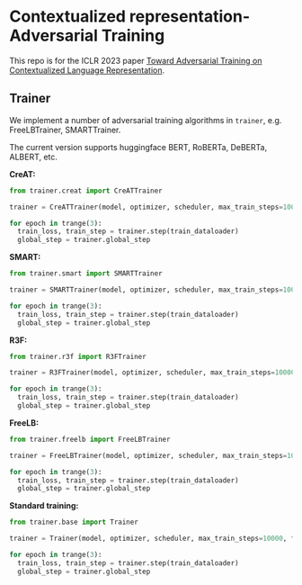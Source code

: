 # Contextualized representation-Adversarial Training

This repo is for the ICLR 2023 paper [Toward Adversarial Training on Contextualized Language Representation](https://openreview.net/pdf?id=xZD10GhCvM).



## Trainer

We implement a number of adversarial training algorithms in `trainer`, e.g. FreeLBTrainer, SMARTTrainer.

The current version supports huggingface BERT, RoBERTa, DeBERTa, ALBERT, etc.

**CreAT:**

```python
from trainer.creat import CreATTrainer

trainer = CreATTrainer(model, optimizer, scheduler, max_train_steps=10000, fp16=True)

for epoch in trange(3):
  train_loss, train_step = trainer.step(train_dataloader)
  global_step = trainer.global_step
```

**SMART:**

```python
from trainer.smart import SMARTTrainer

trainer = SMARTTrainer(model, optimizer, scheduler, max_train_steps=10000, fp16=True)

for epoch in trange(3):
  train_loss, train_step = trainer.step(train_dataloader)
  global_step = trainer.global_step
```

**R3F:**

```python
from trainer.r3f import R3FTrainer

trainer = R3FTrainer(model, optimizer, scheduler, max_train_steps=10000, fp16=True)

for epoch in trange(3):
  train_loss, train_step = trainer.step(train_dataloader)
  global_step = trainer.global_step
```

**FreeLB:**

```python
from trainer.freelb import FreeLBTrainer

trainer = FreeLBTrainer(model, optimizer, scheduler, max_train_steps=10000, fp16=True)

for epoch in trange(3):
  train_loss, train_step = trainer.step(train_dataloader)
  global_step = trainer.global_step
```

**Standard training:**

```python
from trainer.base import Trainer

trainer = Trainer(model, optimizer, scheduler, max_train_steps=10000, fp16=True)

for epoch in trange(3):
  train_loss, train_step = trainer.step(train_dataloader)
  global_step = trainer.global_step
```

